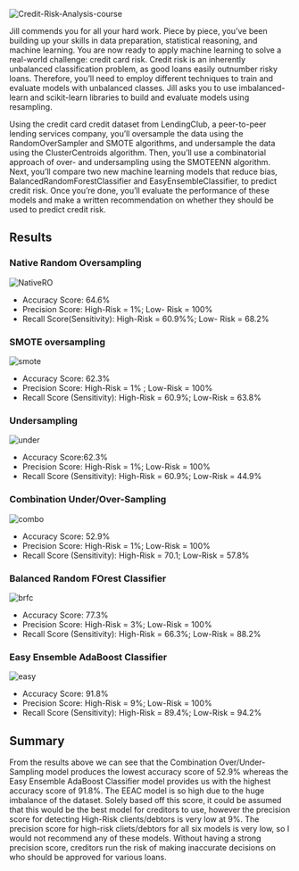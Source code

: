 ![Credit-Risk-Analysis-course](https://user-images.githubusercontent.com/103154070/184243923-00644444-a00b-4942-be0a-698450a87276.jpg)

Jill commends you for all your hard work. Piece by piece, you’ve been building up your skills in data preparation, statistical reasoning, and machine learning. You are now ready to apply machine learning to solve a real-world challenge: credit card risk.
Credit risk is an inherently unbalanced classification problem, as good loans easily outnumber risky loans. Therefore, you’ll need to employ different techniques to train and evaluate models with unbalanced classes. Jill asks you to use imbalanced-learn and scikit-learn libraries to build and evaluate models using resampling.

Using the credit card credit dataset from LendingClub, a peer-to-peer lending services company, you’ll oversample the data using the RandomOverSampler and SMOTE algorithms, and undersample the data using the ClusterCentroids algorithm. Then, you’ll use a combinatorial approach of over- and undersampling using the SMOTEENN algorithm. Next, you’ll compare two new machine learning models that reduce bias, BalancedRandomForestClassifier and EasyEnsembleClassifier, to predict credit risk. Once you’re done, you’ll evaluate the performance of these models and make a written recommendation on whether they should be used to predict credit risk.


## Results

### Native Random Oversampling 
![NativeRO](https://user-images.githubusercontent.com/103154070/184247946-388626c4-1595-4b5b-b90b-19449ecc69a7.png)

- Accuracy Score: 64.6%
- Precision Score: High-Risk = 1%; Low- Risk = 100%
- Recall Score(Sensitivity): High-Risk = 60.9%%; Low- Risk = 68.2%



### SMOTE oversampling 
![smote](https://user-images.githubusercontent.com/103154070/184247948-0d143e6a-3a3b-4df6-8dfd-0264b09997be.png)

- Accuracy Score: 62.3%
- Precision Score: High-Risk = 1% ; Low-Risk = 100%
- Recall Score (Sensitivity): High-Risk = 60.9%; Low-Risk = 63.8%

### Undersampling 
![under](https://user-images.githubusercontent.com/103154070/184247952-f38bd449-08ab-46ed-8e10-7f5ea7bb152c.png)

- Accuracy Score:62.3%
- Precision Score: High-Risk = 1%; Low-Risk = 100%
- Recall Score (Sensitivity): High-Risk = 60.9%; Low-Risk = 44.9%


### Combination Under/Over-Sampling 
![combo](https://user-images.githubusercontent.com/103154070/184247960-a92d9467-8119-4422-91ce-dcbd4eee8f55.png)

- Accuracy Score: 52.9%
- Precision Score: High-Risk = 1%; Low-Risk = 100%
- Recall Score (Sensitivity): High-Risk = 70.1; Low-Risk = 57.8%


### Balanced Random FOrest Classifier
![brfc](https://user-images.githubusercontent.com/103154070/184247986-129be50a-3922-4f19-9d91-d141f294a0ce.png)

- Accuracy Score: 77.3%
- Precision Score: High-Risk = 3%; Low-Risk = 100%
- Recall Score (Sensitivity): High-Risk = 66.3%; Low-Risk = 88.2%

### Easy Ensemble AdaBoost Classifier
![easy](https://user-images.githubusercontent.com/103154070/184247998-97176bb2-d9f4-4616-987d-e69a74a6469a.png)

- Accuracy Score: 91.8%
- Precision Score: High-Risk = 9%; Low-Risk = 100%
- Recall Score (Sensitivity): High-Risk = 89.4%; Low-Risk = 94.2%


## Summary
From the results above we can see that the Combination Over/Under-Sampling model produces the lowest accuracy score of 52.9% whereas the Easy Ensemble AdaBoost Classifier model provides us with the highest accuracy score of 91.8%.  The EEAC model is so high due to the huge imbalance of the dataset.  Solely based off this score, it could be assumed that this would be the best model for creditors to use, however the precision score for detecting High-Risk clients/debtors is very low at 9%.  The precision score for high-risk cliets/debtors for all six models is very low, so I would not recommend any of these models.  Without having a strong precision score, creditors run the risk of making inaccurate decisions on who should be approved for various loans.  
